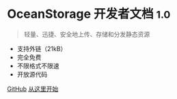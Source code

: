 # OceanStorage 开发者文档 <small>1.0</small>

> 轻量、迅捷、安全地上传、存储和分发静态资源

- 支持外链（21kB）
- 完全免费
- 不限格式不限速
- 开放源代码

[GitHub](https://github.com/docsifyjs/docsify/)
[从这里开始](README.md)
